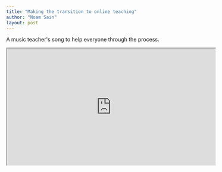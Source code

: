 ```yaml
---
title: "Making the transition to online teaching"
author: "Noam Sain"
layout: post
---
```


A music teacher's song to help everyone through the process.

<iframe width="560" height="315" src="https://www.youtube.com/embed/Zy_y9yOrgxk" title="How I'm Handling Online Teaching"></iframe>
